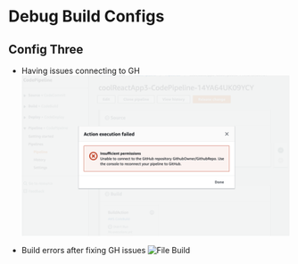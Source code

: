 # Debug Build Configs

## Config Three
- Having issues connecting to GH
![File Three](./assets/aws3-error.png)

- Build errors after fixing GH issues
![File Build](./assets/aws3-inital-build-error.png)